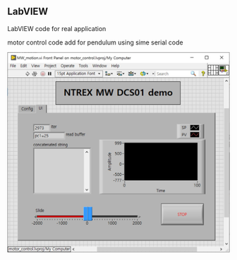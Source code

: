 ## LabVIEW
LabVIEW code for real application

motor control code add for pendulum using sime serial code

![MW_DCS01](./image/MW_DCS01.jpg )
